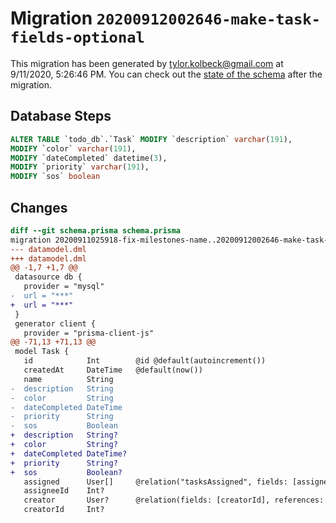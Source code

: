 # Migration `20200912002646-make-task-fields-optional`

This migration has been generated by tylor.kolbeck@gmail.com at 9/11/2020, 5:26:46 PM.
You can check out the [state of the schema](./schema.prisma) after the migration.

## Database Steps

```sql
ALTER TABLE `todo_db`.`Task` MODIFY `description` varchar(191),
MODIFY `color` varchar(191),
MODIFY `dateCompleted` datetime(3),
MODIFY `priority` varchar(191),
MODIFY `sos` boolean
```

## Changes

```diff
diff --git schema.prisma schema.prisma
migration 20200911025918-fix-milestones-name..20200912002646-make-task-fields-optional
--- datamodel.dml
+++ datamodel.dml
@@ -1,7 +1,7 @@
 datasource db {
   provider = "mysql"
-  url = "***"
+  url = "***"
 }
 generator client {
   provider = "prisma-client-js"
@@ -71,13 +71,13 @@
 model Task {
   id            Int        @id @default(autoincrement())
   createdAt     DateTime   @default(now())
   name          String
-  description   String
-  color         String
-  dateCompleted DateTime
-  priority      String
-  sos           Boolean
+  description   String?
+  color         String?
+  dateCompleted DateTime?
+  priority      String?
+  sos           Boolean?
   assigned      User[]     @relation("tasksAssigned", fields: [assigneeId], references: [id])
   assigneeId    Int?
   creator       User?      @relation(fields: [creatorId], references: [id])
   creatorId     Int?
```


